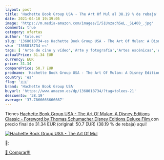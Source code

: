 ```yaml
---
layout: post
title: 'Hachette Book Group USA - The Art Of Mul al 38.19 % de rebaja'
date: 2021-04-10 19:39:05
image: 'https://m.media-amazon.com/images/I/51UnzachSeL._SL400_.jpg'
comments: true
category: ofertas
author: 'tole.es'
slug: '1368018734-es Hachette Book Group USA - The Art Of Mulan: A Disney...'
sku: '1368018734-es'
tags: [ 'Arte de cine y vídeo','Arte y fotografía','Artes escénicas','Artesanía, artes decorativas y manualidades','Cine de género','Crítica literaria de cuentos folclóricos','Cómics, manga y novelas gráficas','Cómo crear cómics y manga','Dibujo','Fotografía y vídeo','Historia de la televisión y crítica','Historia y crítica de géneros literarios','Historia, teoría y crítica literaria','Hogar, manualidades y estilos de vida','Libros','Literatura y ficción','Películas','Películas de animación','Televisión','hachette book group usa', ]
actualPrice: 31.34 EUR
currency: EUR
price: 31.34
comparePrice: 50.7 EUR
prodname: 'Hachette Book Group USA - The Art Of Mulan: A Disney Editions Classic - Foreword by Thomas Schumacher  Disney Editions Deluxe Film '
country: 'es'
flag: '🇪🇸'
brand: 'Hachette Book Group USA'
buyurl: 'https://www.amazon.es/dp/1368018734/?tag=tolees-21'
descuento: '38.19'
average: '37.7866666666667'
---
```


Tienes [Hachette Book Group USA - The Art Of Mulan: A Disney Editions Classic - Foreword by Thomas Schumacher  Disney Editions Deluxe Film ](https://www.amazon.es/dp/1368018734/?tag=tolees-21) con precio final de  31.34 EUR (original: 50.7 EUR) (38.19 %  de rebaja) aqui!

[![Hachette Book Group USA - The Art Of Mul](https://m.media-amazon.com/images/I/51UnzachSeL._SL400_.jpg)](https://www.amazon.es/dp/1368018734/?tag=tolees-21)

🔎:


[🛒 Comprar!!!](https://www.amazon.es/dp/1368018734/?tag=tolees-21)
